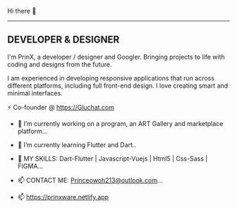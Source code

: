  Hi there 👋
 
----
DEVELOPER & DESIGNER
----

I'm PrinX, a developer / designer and Googler. Bringing projects to life with coding and designs from the future.

I am experienced in developing responsive applications that run across different platforms, including full front-end design.
I love creating smart and minimal interfaces.

⚡ Co-founder @ https://Gluchat.com

- 🔭 I’m currently working on a program, an ART Gallery and marketplace platform...

- 🌱 I’m currently learning Flutter and Dart..

- 💬 MY SKILLS: Dart-Flutter | Javascript-Vuejs | Html5 | Css-Sass | FIGMA...

- 📫 CONTACT ME: Princeowoh213@outlook.com...

- 📫 https://prinxware.netlify.app

<!--
**PRINXWARE/Prinxware** is a ✨ _special_ ✨ repository because its `README.md` (this file) appears on your GitHub profile.

Here are some ideas to get you started:

- 🔭 I’m currently working on ...
- 🌱 I’m currently learning ...
- 👯 I’m looking to collaborate on ...
- 🤔 I’m looking for help with ...
- 💬 Ask me about ...
- 📫 How to reach me: ...
- 😄 Pronouns: ...
- ⚡ Fun fact: ...
-->
